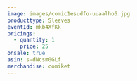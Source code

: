 ```yaml
---
image: images/comic1esudfo-uuaalho5.jpg
producttype: Sleeves
eventId: mkb4XfKk_
pricings:
  - quantity: 1
    price: 25
onsale: true
asin: s-dNcsm0GLf
merchandise: comiket
---
```

